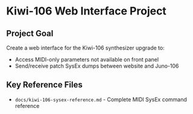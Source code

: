   # Kiwi-106 Web Interface Project

  ## Project Goal
  Create a web interface for the Kiwi-106 synthesizer upgrade to:
  - Access MIDI-only parameters not available on front panel
  - Send/receive patch SysEx dumps between website and Juno-106

  ## Key Reference Files
  - `docs/kiwi-106-sysex-reference.md` - Complete MIDI SysEx command reference
